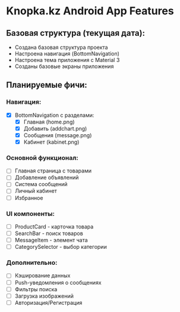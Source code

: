 # Knopka.kz Android App Features

## Базовая структура (текущая дата):
- Создана базовая структура проекта
- Настроена навигация (BottomNavigation)
- Настроена тема приложения с Material 3
- Созданы базовые экраны приложения

## Планируемые фичи:

### Навигация:
- [x] BottomNavigation с разделами:
  - [x] Главная (home.png)
  - [x] Добавить (addchart.png)
  - [x] Сообщения (message.png)
  - [x] Кабинет (kabinet.png)

### Основной функционал:
- [ ] Главная страница с товарами
- [ ] Добавление объявлений
- [ ] Система сообщений
- [ ] Личный кабинет
- [ ] Избранное

### UI компоненты:
- [ ] ProductCard - карточка товара
- [ ] SearchBar - поиск товаров
- [ ] MessageItem - элемент чата
- [ ] CategorySelector - выбор категории

### Дополнительно:
- [ ] Кэширование данных
- [ ] Push-уведомления о сообщениях
- [ ] Фильтры поиска
- [ ] Загрузка изображений
- [ ] Авторизация/Регистрация 